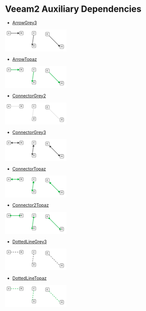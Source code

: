 # Veeam2 Auxiliary Dependencies


- [ArrowGrey3](./arrow-grey-3.md)  
<img src="./arrow-grey-3.png" width="200"/>

- [ArrowTopaz](./arrow-topaz.md)  
<img src="./arrow-topaz.png" width="200"/>

- [ConnectorGrey2](./connector-grey-2.md)  
<img src="./connector-grey-2.png" width="200"/>

- [ConnectorGrey3](./connector-grey-3.md)  
<img src="./connector-grey-3.png" width="200"/>

- [ConnectorTopaz](./connector-topaz.md)  
<img src="./connector-topaz.png" width="200"/>

- [Connector2Topaz](./connector-2-topaz.md)  
<img src="./connector-2-topaz.png" width="200"/>

- [DottedLineGrey3](./dotted-line-grey-3.md)  
<img src="./dotted-line-grey-3.png" width="200"/>

- [DottedLineTopaz](./dotted-line-topaz.md)  
<img src="./dotted-line-topaz.png" width="200"/>
